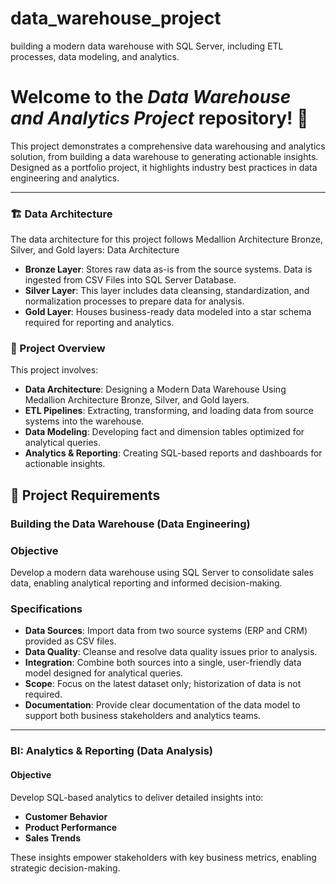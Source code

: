 # data_warehouse_project
building a modern data warehouse with SQL Server, including ETL processes, data modeling, and analytics.
# Welcome to the ***Data Warehouse and Analytics Project*** repository! 🚀
This project demonstrates a comprehensive data warehousing and analytics solution, from building a data warehouse to generating actionable insights. Designed as a portfolio project, it highlights industry best practices in data engineering and analytics.

---

### 🏗️ Data Architecture
The data architecture for this project follows Medallion Architecture Bronze, Silver, and Gold layers: Data Architecture
- **Bronze Layer**: Stores raw data as-is from the source systems. Data is ingested from CSV Files into SQL Server Database.
- **Silver Layer**: This layer includes data cleansing, standardization, and normalization processes to prepare data for analysis.
- **Gold Layer**: Houses business-ready data modeled into a star schema required for reporting and analytics.

### 📖 Project Overview
This project involves:
- **Data Architecture**: Designing a Modern Data Warehouse Using Medallion Architecture Bronze, Silver, and Gold layers.
- **ETL Pipelines**: Extracting, transforming, and loading data from source systems into the warehouse.
- **Data Modeling**: Developing fact and dimension tables optimized for analytical queries.
- **Analytics & Reporting**: Creating SQL-based reports and dashboards for actionable insights.

## 🚀 Project Requirements
### Building the Data Warehouse (Data Engineering)

### Objective
Develop a modern data warehouse using SQL Server to consolidate sales data, enabling analytical reporting and informed decision-making.

### Specifications
- **Data Sources**: Import data from two source systems (ERP and CRM) provided as CSV files.
- **Data Quality**: Cleanse and resolve data quality issues prior to analysis.
- **Integration**: Combine both sources into a single, user-friendly data model designed for analytical queries.
- **Scope**: Focus on the latest dataset only; historization of data is not required.
- **Documentation**: Provide clear documentation of the data model to support both business stakeholders and analytics teams.
  
---

  ### BI: Analytics & Reporting (Data Analysis)
  #### Objective 
  Develop SQL-based analytics to deliver detailed insights into:
 - **Customer Behavior**
 - **Product Performance**
 - **Sales Trends**
 
  These insights empower stakeholders with key business metrics, enabling strategic decision-making.


